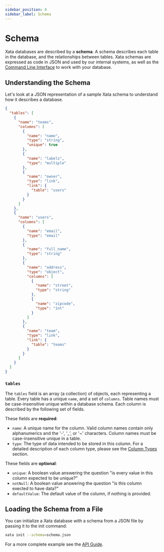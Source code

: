 ```yaml
---
sidebar_position: 4
sidebar_label: Schema
---
```


# Schema

Xata databases are described by a **schema**. A schema describes each table in the database, and the relationships between tables. Xata schemas are expressed as code in JSON and used by our internal systems, as well as the [Command Line Interface](/cli/installation) to work with your database.

## Understanding the Schema

Let's look at a JSON representation of a sample Xata schema to understand how it describes a database.

```json
{
  "tables": [
    {
      "name": "teams",
      "columns": [
        {
          "name": "name",
          "type": "string",
          "unique": true
        },
        {
          "name": "labels",
          "type": "multiple"
        },
        {
          "name": "owner",
          "type": "link",
          "link": {
            "table": "users"
          }
        }
      ]
    },
    {
      "name": "users",
      "columns": [
        {
          "name": "email",
          "type": "email"
        },
        {
          "name": "full_name",
          "type": "string"
        },
        {
          "name": "address",
          "type": "object",
          "columns": [
            {
              "name": "street",
              "type": "string"
            },
            {
              "name": "zipcode",
              "type": "int"
            }
          ]
        },
        {
          "name": "team",
          "type": "link",
          "link": {
            "table": "teams"
          }
        }
      ]
    }
  ]
}
```

### `tables`

The `tables` field is an array (a collection) of objects, each representing a table. Every table has a unique `name`, and a set of `columns`. Table names must be case-insensitive unique within a database schema. Each column is described by the following set of fields.

These fields are **required**:

- `name`: A unique name for the column. Valid column names contain only alphanumerics and the '-', '\_', or '~' characters. Column names must be case-insensitive unique in a table.
- `type`: The type of data intended to be stored in this column. For a detailed description of each column type, please see the [Column Types](/concepts/data-model#column-types) section.

These fields are **optional**:

- `unique`: A boolean value answering the question "is every value in this column expected to be unique?"
- `notNull`: A boolean value answering the question "is this column exected to have data?"
- `defaultValue`: The default value of the column, if nothing is provided.

## Loading the Schema from a File

You can initialize a Xata database with a schema from a JSON file by passing it to the init command:

```bash
xata init --schema=schema.json
```

For a more complete example see the [API Guide](/typescript-client/overview).
